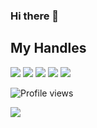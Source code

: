 ### Hi there 👋

<!--
**MahirSez/MahirSez** is a ✨ _special_ ✨ repository because its `README.md` (this file) appears on your GitHub profile.

Here are some ideas to get you started:

- 🔭 I’m currently working on ...
- 🌱 I’m currently learning ...
- 👯 I’m looking to collaborate on ...
- 🤔 I’m looking for help with ...
- 💬 Ask me about ...
- 📫 How to reach me: ...
- 😄 Pronouns: ...
- ⚡ Fun fact: ...
-->

## My Handles
 [<img src="https://img.shields.io/badge/Mahir Shahriyar-151515?style=for-the-badge&logo=linkedin&logoColor=white">](https://www.linkedin.com/in/sezan/)
 [<img src="https://img.shields.io/badge/MahirSez-151515?style=for-the-badge&logo=SVG&logoColor=79740e">](https://profile-summary-for-github.com/user/MahirSez) 
 [<img src="https://img.shields.io/badge/Rogue33-151515?style=for-the-badge&logo=SVG&logoColor=79740e">](https://codeforces.com/profile/Rogue33) 
 [<img src="https://img.shields.io/badge/Rogue33-151515?style=for-the-badge&logo=SVG&logoColor=79740e">](https://atcoder.jp/users/Rogue33) 
 [<img src="https://img.shields.io/badge/rogue_33-151515?style=for-the-badge&logo=SVG&logoColor=79740e">](https://www.codechef.com/users/rogue_33) 

![Profile views](https://gpvc.arturio.dev/MahirSez)

![](https://komarev.com/ghpvc/?username=MahirSez)

